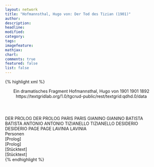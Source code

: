 ```yaml
---
layout: network
title: "Hofmannsthal, Hugo von: Der Tod des Tizian (1901)"
author:
description:
headline:
modified:
category:
tags:
imagefeature:
mathjax:
chart:
comments: true
featured: false
list: false
---
```

{% highlight xml %}
<?xml-model href="http://raw.githubusercontent.com/DLiNa/project/master/rules/lina.rnc"?><?xml-model href="http://raw.githubusercontent.com/DLiNa/project/master/rules/lina.sch"?>
<play xmlns="http://lina.digital">
  <header>
    <title>Der Tod des Tizian</title>
    <subtitle>Ein dramatisches Fragment</subtitle>
    <genretitle/>
    <author>Hofmannsthal, Hugo von</author>
    <date type="print" when="1901">1901</date>
    <date type="premiere" when="1901">1901</date>
    <date type="written" when="1892">1892</date>
    <source>https://textgridlab.org/1.0/tgcrud-public/rest/textgrid:qdhd.0/data</source>
  </header>
  <personae>
    <character>
      <name>DER PROLOG</name>
      <alias xml:id="der_prolog">
        <name>DER PROLOG</name>
      </alias>
    </character>
    <character>
      <name>PARIS</name>
      <alias xml:id="paris">
        <name>PARIS</name>
      </alias>
    </character>
    <character>
      <name>GIANINO</name>
      <alias xml:id="gianino">
        <name>GIANINO</name>
      </alias>
    </character>
    <character>
      <name>BATISTA</name>
      <alias xml:id="batista">
        <name>BATISTA</name>
      </alias>
    </character>
    <character>
      <name>ANTONIO</name>
      <alias xml:id="antonio">
        <name>ANTONIO</name>
      </alias>
    </character>
    <character>
      <name>TIZIANELLO</name>
      <alias xml:id="tizianello">
        <name>TIZIANELLO</name>
      </alias>
    </character>
    <character>
      <name>DESIDERIO</name>
      <alias xml:id="desiderio">
        <name>DESIDERIO</name>
      </alias>
    </character>
    <character>
      <name>PAGE</name>
      <alias xml:id="page">
        <name>PAGE</name>
      </alias>
    </character>
    <character>
      <name>LAVINIA</name>
      <alias xml:id="lavinia">
        <name>LAVINIA</name>
      </alias>
    </character>
  </personae>
  <text>
    <div>
      <head>Personen</head>
    </div>
    <div>
      <head>[Prolog]</head>
      <div>
        <head>[Prolog]</head>
        <sp who="#der_prolog">
          <amount n="1" unit="speech_acts"/>
          <amount n="407" unit="words"/>
          <amount n="55" unit="lines"/>
          <amount n="2183" unit="chars"/>
        </sp>
      </div>
    </div>
    <div>
      <head>[Stücktext]</head>
      <div>
        <head>[Stücktext]</head>
        <sp who="#paris">
          <amount n="9" unit="speech_acts"/>
          <amount n="187" unit="words"/>
          <amount n="26" unit="lines"/>
          <amount n="1007" unit="chars"/>
        </sp>
        <sp who="#gianino">
          <amount n="11" unit="speech_acts"/>
          <amount n="691" unit="words"/>
          <amount n="96" unit="lines"/>
          <amount n="3790" unit="chars"/>
        </sp>
        <sp who="#batista">
          <amount n="6" unit="speech_acts"/>
          <amount n="160" unit="words"/>
          <amount n="24" unit="lines"/>
          <amount n="969" unit="chars"/>
        </sp>
        <sp who="#antonio">
          <amount n="9" unit="speech_acts"/>
          <amount n="201" unit="words"/>
          <amount n="28" unit="lines"/>
          <amount n="1102" unit="chars"/>
        </sp>
        <sp who="#tizianello">
          <amount n="14" unit="speech_acts"/>
          <amount n="370" unit="words"/>
          <amount n="52" unit="lines"/>
          <amount n="1924" unit="chars"/>
        </sp>
        <sp who="#desiderio">
          <amount n="4" unit="speech_acts"/>
          <amount n="193" unit="words"/>
          <amount n="25" unit="lines"/>
          <amount n="1033" unit="chars"/>
        </sp>
        <sp who="#page">
          <amount n="2" unit="speech_acts"/>
          <amount n="62" unit="words"/>
          <amount n="9" unit="lines"/>
          <amount n="339" unit="chars"/>
        </sp>
        <sp who="#lavinia">
          <amount n="3" unit="speech_acts"/>
          <amount n="84" unit="words"/>
          <amount n="11" unit="lines"/>
          <amount n="424" unit="chars"/>
        </sp>
      </div>
    </div>
  </text>
</play>
{% endhighlight %}